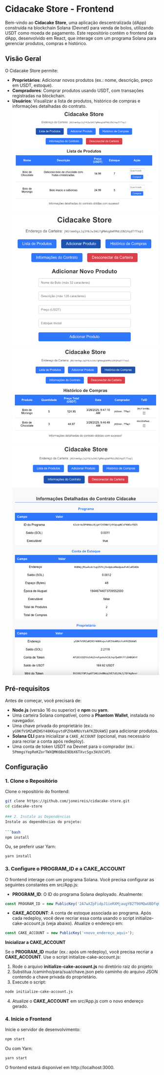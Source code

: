 # Cidacake Store - Frontend

Bem-vindo ao **Cidacake Store**, uma aplicação descentralizada (dApp) construída na blockchain Solana (Devnet) para venda de bolos, utilizando USDT como moeda de pagamento. Este repositório contém o frontend da dApp, desenvolvido em React, que interage com um programa Solana para gerenciar produtos, compras e histórico.

## Visão Geral

O Cidacake Store permite:
- **Proprietários**: Adicionar novos produtos (ex.: nome, descrição, preço em USDT, estoque).
- **Compradores**: Comprar produtos usando USDT, com transações registradas na blockchain.
- **Usuários**: Visualizar a lista de produtos, histórico de compras e informações detalhadas do contrato.
![alt text](image-1.png)
![alt text](image-2.png)
![alt text](image-3.png)
![alt text](image-4.png)
## Pré-requisitos

Antes de começar, você precisará de:
- **Node.js** (versão 16 ou superior) e **npm** ou **yarn**.
- Uma carteira Solana compatível, como a **Phantom Wallet**, instalada no navegador.
- Uma chave privada do proprietário (ex.: `yG9KfVSMZaMZHSY48KKxpvtdPZhbAMUsYsAfKZDUkW5`) para adicionar produtos.
- **Solana CLI** para inicializar a `CAKE_ACCOUNT` (opcional, mas necessário para recriar a conta após redeploy).
- Uma conta de token USDT na Devnet para o comprador (ex.: `5PmmgsYepReKZorTWXQMK6BoE9DbX6TXvcSgx3kUVCVP`).

## Configuração

### 1. Clone o Repositório
Clone o repositório do frontend:

```bash
git clone https://github.com/joneireis/cidacake-store.git
cd cidacake-store

### 2. Instale as Dependências
Instale as dependências do projeto:

```bash
npm install
```
Ou, se preferir usar Yarn:

```bash
yarn install
````

### 3. Configure o PROGRAM_ID e a CAKE_ACCOUNT
O frontend interage com um programa Solana. Você precisa configurar as seguintes constantes em src/App.js:

- **PROGRAM_ID**: O ID do programa Solana deployado. Atualmente:
```javascript
const PROGRAM_ID = new PublicKey('2A7wXZpFidpJ1ieRXMjaugYB2T96MQwUBDfq6YSuZjBC');
````
- **CAKE_ACCOUNT**: A conta de estoque associada ao programa. Após cada redeploy, você deve recriar essa conta usando o script initialize-cake-account.js (veja abaixo). Atualize o endereço em:

```javascript
const CAKE_ACCOUNT = new PublicKey('<novo_endereço_aqui>');
```
**Inicializar a CAKE_ACCOUNT**

Se o **PROGRAM_ID** mudar (ex.: após um redeploy), você precisa recriar a **CAKE_ACCOUNT**. Use o script initialize-cake-account.js:

1. Rode o arquivo **initialize-cake-account.js** no diretório raiz do projeto:
2. Substitua /caminho/para/sua/chave.json pelo caminho do arquivo JSON contendo a chave privada do proprietário.
3. Execute o script:
```bash
node initialize-cake-account.js
```
4. Atualize o **CAKE_ACCOUNT** em src/App.js com o novo endereço gerado.

### 4. Inicie o Frontend ###
Inicie o servidor de desenvolvimento:

```bash
npm start
```
Ou com Yarn:

```bash
yarn start
```
O frontend estará disponível em http://localhost:3000.